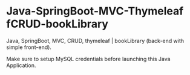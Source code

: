 # Java-SpringBoot-MVC-Thymeleaf fCRUD-bookLibrary

Java, SpringBoot, MVC, CRUD, thymeleaf | bookLibrary (back-end with simple front-end).

Make sure to setup MySQL credentials before launching this Java Application.

